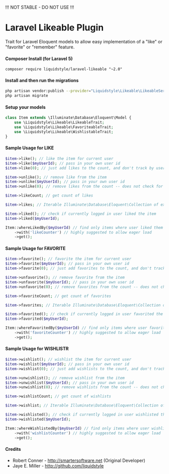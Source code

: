 !!! NOT STABLE - DO NOT USE !!!

Laravel Likeable Plugin
============

Trait for Laravel Eloquent models to allow easy implementation of a "like" or "favorite" or "remember" feature.

#### Composer Install (for Laravel 5)

	composer require liquidstyle/laravel-likeable "~2.0"

#### Install and then run the migrations


```bash
php artisan vendor:publish --provider="Liquidstyle\Likeable\LikeableServiceProvider" --tag=migrations
php artisan migrate
```

#### Setup your models

```php
class Item extends \Illuminate\Database\Eloquent\Model {
	use \Liquidstyle\Likeable\LikeableTrait;
	use \Liquidstyle\Likeable\FavoriteableTrait;
	use \Liquidstyle\Likeable\WishlistableTrait;
}
```

#### Sample Usage for LIKE

```php
$item->like(); // like the item for current user
$item->like($myUserId); // pass in your own user id
$item->like(0); // just add likes to the count, and don't track by user

$item->unlike(); // remove like from the item
$item->unlike($myUserId); // pass in your own user id
$item->unlike(0); // remove likes from the count -- does not check for user

$item->likeCount; // get count of likes

$item->likes; // Iterable Illuminate\Database\Eloquent\Collection of existing likes 

$item->liked(); // check if currently logged in user liked the item
$item->liked($myUserId);

Item::whereLikedBy($myUserId) // find only items where user liked them
	->with('likeCounter') // highly suggested to allow eager load
	->get();
```	

#### Sample Usage for FAVORITE

```php	
$item->favorite(); // favorite the item for current user
$item->favorite($myUserId); // pass in your own user id
$item->favorite(0); // just add favorites to the count, and don't track by user

$item->unfavorite(); // remove favorite from the item
$item->unfavorite($myUserId); // pass in your own user id
$item->unfavorite(0); // remove favorites from the count -- does not check for user

$item->favoriteCount; // get count of favorites

$item->favorites; // Iterable Illuminate\Database\Eloquent\Collection of existing favorites 

$item->favorited(); // check if currently logged in user favorited the item
$item->favorited($myUserId);

Item::whereFavoritedBy($myUserId) // find only items where user favorited them
	->with('favoriteCounter') // highly suggested to allow eager load
	->get();
```	

#### Sample Usage for WISHLISTR

```php	
$item->wishlist(); // wishlist the item for current user
$item->wishlist($myUserId); // pass in your own user id
$item->wishlist(0); // just add wishlists to the count, and don't track by user

$item->unwishlist(); // remove wishlist from the item
$item->unwishlist($myUserId); // pass in your own user id
$item->unwishlist(0); // remove wishlists from the count -- does not check for user

$item->wishlistCount; // get count of wishlists

$item->wishlist; // Iterable Illuminate\Database\Eloquent\Collection of existing wishlists 

$item->wishlisted(); // check if currently logged in user wishlisted the item
$item->wishlisted($myUserId);

Item::whereWishlistedBy($myUserId) // find only items where user wishlisted them
	->with('wishlistCounter') // highly suggested to allow eager load
	->get();
```	

#### Credits

 - Robert Conner - http://smartersoftware.net (Original Developer)
 - Jaye E. Miller - http://github.com/liquidstyle

